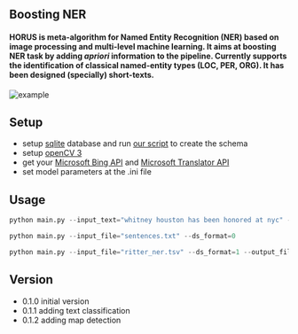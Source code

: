 ## Boosting NER
#### HORUS is meta-algorithm for Named Entity Recognition (NER) based on image processing and multi-level machine learning. It aims at boosting NER task by adding <i>apriori</i> information to the pipeline. Currently supports the identification of classical named-entity types (LOC, PER, ORG). It has been designed (specially) short-texts.  

![example](http://dne5.com/whitney_example_peq.png)

## Setup
- setup [sqlite](https://sqlite.org/) database and run [our script](https://github.com/dnes85/horus-models/blob/master/horus/cache/database/horus.db.sql) to create the schema
- setup [openCV 3](http://docs.opencv.org/)
- get your [Microsoft Bing API](https://datamarket.azure.com/dataset/bing/search) and [Microsoft Translator API](https://datamarket.azure.com/developer/applications/register)
- set model parameters at the .ini file

## Usage 
```python
python main.py --input_text="whitney houston has been honored at nyc" --ds_format=0 --output_format="csv"

python main.py --input_file="sentences.txt" --ds_format=0

python main.py --input_file="ritter_ner.tsv" --ds_format=1 --output_file="metadata" --output_format="json"
```
## Version
- 0.1.0 initial version
- 0.1.1 adding text classification
- 0.1.2 adding map detection
